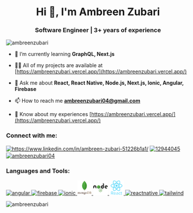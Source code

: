 <h1 align="center">Hi 👋, I'm Ambreen Zubari</h1>
<h3 align="center">Software Engineer | 3+ years of experience</h3>

<p align="left"> <img src="https://komarev.com/ghpvc/?username=ambreenzubari&label=Profile%20views&color=0e75b6&style=flat" alt="ambreenzubari" /> </p>

- 🌱 I’m currently learning **GraphQL, Next.js**

- 👨‍💻 All of my projects are available at [https://ambreenzubari.vercel.app/](https://ambreenzubari.vercel.app/)

- 💬 Ask me about **React, React Native, Node.js, Next.js, Ionic, Angular, Firebase**

- 📫 How to reach me **ambreenzubari04@gmail.com**

- 📄 Know about my experiences [https://ambreenzubari.vercel.app/](https://ambreenzubari.vercel.app/)

<h3 align="left">Connect with me:</h3>
<p align="left">
<a href="https://linkedin.com/in/https://www.linkedin.com/in/ambreen-zubari-51226b1a1/" target="blank"><img align="center" src="https://raw.githubusercontent.com/rahuldkjain/github-profile-readme-generator/master/src/images/icons/Social/linked-in-alt.svg" alt="https://www.linkedin.com/in/ambreen-zubari-51226b1a1/" height="30" width="40" /></a>
<a href="https://stackoverflow.com/users/12944045" target="blank"><img align="center" src="https://raw.githubusercontent.com/rahuldkjain/github-profile-readme-generator/master/src/images/icons/Social/stack-overflow.svg" alt="12944045" height="30" width="40" /></a>
<a href="https://www.hackerrank.com/ambreenzubari04" target="blank"><img align="center" src="https://raw.githubusercontent.com/rahuldkjain/github-profile-readme-generator/master/src/images/icons/Social/hackerrank.svg" alt="ambreenzubari04" height="30" width="40" /></a>
</p>

<h3 align="left">Languages and Tools:</h3>
<p align="left"> <a href="https://angular.io" target="_blank" rel="noreferrer"> <img src="https://angular.io/assets/images/logos/angular/angular.svg" alt="angular" width="40" height="40"/> </a> <a href="https://firebase.google.com/" target="_blank" rel="noreferrer"> <img src="https://www.vectorlogo.zone/logos/firebase/firebase-icon.svg" alt="firebase" width="40" height="40"/> </a> <a href="https://ionicframework.com" target="_blank" rel="noreferrer"> <img src="https://upload.wikimedia.org/wikipedia/commons/d/d1/Ionic_Logo.svg" alt="ionic" width="40" height="40"/> </a> <a href="https://www.mongodb.com/" target="_blank" rel="noreferrer"> <img src="https://raw.githubusercontent.com/devicons/devicon/master/icons/mongodb/mongodb-original-wordmark.svg" alt="mongodb" width="40" height="40"/> </a> <a href="https://nodejs.org" target="_blank" rel="noreferrer"> <img src="https://raw.githubusercontent.com/devicons/devicon/master/icons/nodejs/nodejs-original-wordmark.svg" alt="nodejs" width="40" height="40"/> </a> <a href="https://reactjs.org/" target="_blank" rel="noreferrer"> <img src="https://raw.githubusercontent.com/devicons/devicon/master/icons/react/react-original-wordmark.svg" alt="react" width="40" height="40"/> </a> <a href="https://reactnative.dev/" target="_blank" rel="noreferrer"> <img src="https://reactnative.dev/img/header_logo.svg" alt="reactnative" width="40" height="40"/> </a> <a href="https://tailwindcss.com/" target="_blank" rel="noreferrer"> <img src="https://www.vectorlogo.zone/logos/tailwindcss/tailwindcss-icon.svg" alt="tailwind" width="40" height="40"/> </a> </p>

<p><img align="left" src="https://github-readme-stats.vercel.app/api/top-langs?username=ambreenzubari&show_icons=true&locale=en&layout=compact" alt="ambreenzubari" /></p>

